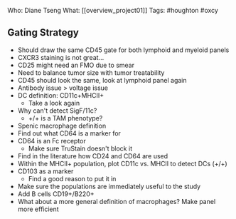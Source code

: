 Who: Diane Tseng
What: [[overview_project01]]
Tags: #houghton #oxcy 

## Gating Strategy
- Should draw the same CD45 gate for both lymphoid and myeloid panels
- CXCR3 staining is not great...
- CD25 might need an FMO due to smear
- Need to balance tumor size with tumor treatability
- CD45 should look the same, look at lymphoid panel again
- Antibody issue > voltage issue
- DC definition: CD11c+MHCII+
	- Take a look again
- Why can't detect SigF/11c?
	- +/+ is a TAM phenotype?
- Spenic macrophage definition
- Find out what CD64 is a marker for
- CD64 is an Fc receptor
	- Make sure TruStain doesn't block it
- Find in the literature how CD24 and CD64 are used
- Within the MHCII+ population, plot CD11c vs. MHCII to detect DCs (+/+)
- CD103 as a marker
	- Find a good reason to put it in
- Make sure the populations are immediately useful to the study
- Add B cells CD19+/B220+
- What about a more general definition of macrophages? Make panel more efficient